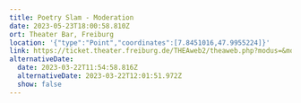 ```yaml
---
title: Poetry Slam - Moderation
date: 2023-05-23T18:00:58.810Z
ort: Theater Bar, Freiburg
location: '{"type":"Point","coordinates":[7.8451016,47.9955224]}'
link: https://ticket.theater.freiburg.de/THEAweb2/theaweb.php?modus=&modul=saalplan&skin=&param=E150002
alternativeDate:
  date: 2023-03-22T11:54:58.816Z
  alternativeDate: 2023-03-22T12:01:51.972Z
  show: false
---
```

